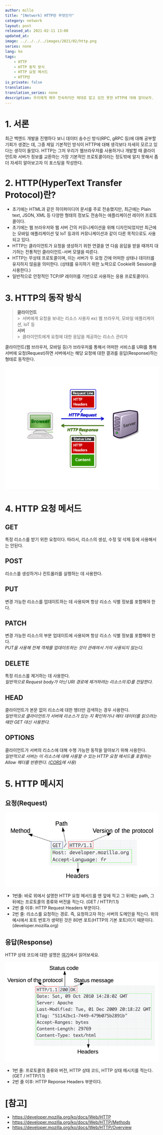 ```yaml
---
author: millo
title: "[Network] HTTP란 무엇인가"
category: network
layout: post
released_at: 2021-02-11 13:00
updated_at:
image: ../../../../images/2021/02/http.png
series: none
lang: ko
tags:
    - HTTP
    - HTTP 동작 방식
    - HTTP 요청 메서드
    - HTTP란
is_private: false
translation:
translation_series: none
description: 우리에게 매우 친숙하지만 제대로 알고 있진 못한 HTTP에 대해 알아보자.
---
```


# 1. 서론

최근 백엔드 개발을 진행하다 보니 데이터 송수신 방식(RPC, gRPC 등)에 대해 공부할 기회가 생겼는 데, 그중 제일 기본적인 방식이 HTTP에 대해 생각보다 자세히 모르고 있다는 생각이 들었다. HTTP는 그저 우리가 웹브라우저를 사용하거나 개발할 때 클라이언트와 서버가 정보를 교환하는 가장 기본적인 프로토콜이라는 정도밖에 알지 못해서 좀 더 자세히 알아보고자 이 포스팅을 작성한다.

# 2. HTTP(HyperText Transfer Protocol)란?

-   초기에는 HTML과 같은 하이퍼미디어 문서를 주로 전송했지만, 최근에는 Plain text, JSON, XML 등 다양한 형태의 정보도 전송하는 애플리케이션 레이어 프로토콜이다.
-   초기에는 웹 브라우저와 웹 서버 간의 커뮤니케이션을 위해 디자인되었지만 최근에는 모바일 애플리케이션 및 IoT 등과의 커뮤니케이션과 같이 다른 목적으로도 사용되고 있다.
-   HTTP는 클라이언트가 요청을 생성하기 위한 연결을 연 다음 응답을 받을 때까지 대기하는 전통적인 클라이언트-서버 모델을 따른다.
-   HTTP는 무상태 프로토콜이며, 이는 서버가 두 요청 간에 어떠한 상태나 데이터를 유지하지 않음을 의미한다. (상태를 유지하기 위한 노력으로 Cookie와 Session을 사용한다.)
-   일반적으로 안정적인 TCP/IP 레이어를 기반으로 사용하는 응용 프로토콜이다.

# 3. HTTP의 동작 방식

> **클라이언트** <br /> > &nbsp;서버에게 요청을 보내는 리소스 사용자 ex) 웹 브라우저, 모바일 애플리케이션, IoT 등 <br /> **서버** <br /> > &nbsp;클라이언트에게 요청에 대한 응답을 제공하는 리소스 관리자

클라이언트(웹 브라우저, 모바일 등)가 브라우저를 통해서 어떠한 서비스를 URI를 통해 서버에 요청(Request)하면 서버에서는 해당 요청에 대한 결과를 응답(Response)하는 형태로 동작한다.

![](../../../../images/2021/02/http-flow.png)

# 4. HTTP 요청 메서드

## GET

특정 리소스를 받기 위한 요청이다. 따라서, 리소스의 생성, 수정 및 삭제 등에 사용해서는 안된다.

## POST

리소스를 생성하거나 컨트롤러를 실행하는 데 사용한다.

## PUT

변경 가능한 리소스를 업데이트하는 데 사용되며 항상 리소스 식별 정보를 포함해야 한다.

## PATCH

변경 가능한 리소스의 부분 업데이트에 사용되며 항상 리소스 식별 정보를 포함해야 한다.<br />
_PUT을 사용해 전체 객체를 업데이트하는 것이 관례여서 거의 사용되지 않는다._

## DELETE

특정 리소스를 제거하는 데 사용한다.<br />
_일반적으로 Request body가 아닌 URI 경로에 제거하려는 리소스의 ID를 전달한다._

## HEAD

클라이언트가 본문 없이 리소스에 대한 헹더만 검색하는 경우 사용한다. <br />
_일반적으로 클라이언트가 서버에 리소스가 있는 지 확인하거나 메타 데이터를 읽으려는 때만 GET 대신 사용한다._

## OPTIONS

클라이언트가 서버의 리소스에 대해 수행 가능한 동작을 알아보기 위해 사용한다. <br />
_일반적으로 서버는 이 리소스에 대해 사용할 수 있는 HTTP 요청 메서드를 포함하는 Allow 헤더를 반환한다. ([CORS](https://millo-l.github.io/Nodejs-express-cors-%EC%82%AC%EC%9A%A9%ED%95%98%EA%B8%B0/)에 사용)_

# 5. HTTP 메시지

## 요청(Request)

![](../../../../images/2021/02/http-request.png)

-   1번줄: 바로 위에서 설명한 HTTP 요청 메서드를 맨 앞에 적고 그 뒤에는 path, 그 뒤에는 프로토콜의 종류와 버전을 적는다. (GET / HTTP/1.1)
-   2번 줄 이후: HTTP Request Headers 부분이다.
-   2번 줄: 리소스를 요청하는 경로. 즉, 요청하고자 하는 서버의 도메인을 적는다. 위의 예시에서 포트 번호가 생략된 것은 80번 포트(HTTP의 기본 포트)이기 때문이다. (developer.mozilla.org)

## 응답(Response)

HTTP 상태 코드에 대한 설명은 [여기](https://millo-L.github.io/HTTP-상태코드-정리하기/)에서 읽어보세요.

![](../../../../images/2021/02/http-response.png)

-   1번 줄: 프로토콜의 종류와 버전, HTTP 상태 코드, HTTP 상태 메시지를 적는다. (GET / HTTP/1.1)
-   2번 줄 이후: HTTP Reponse Headers 부분이다.

# [참고]

-   https://developer.mozilla.org/ko/docs/Web/HTTP
-   https://developer.mozilla.org/ko/docs/Web/HTTP/Methods
-   https://developer.mozilla.org/ko/docs/Web/HTTP/Overview
